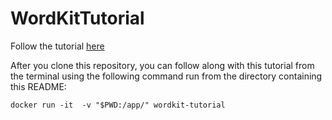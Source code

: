 # WordKitTutorial

Follow the tutorial [here](https://lujahh.github.io/technical-tutorial/tutorial)

After you clone this repository, you can follow along with this tutorial from the terminal using the following command run from the directory containing this README:
```
docker run -it  -v "$PWD:/app/" wordkit-tutorial
```